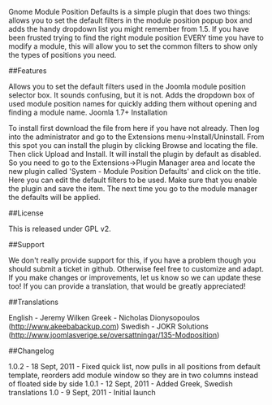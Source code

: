 Gnome Module Position Defaults is a simple plugin that does two things: allows you to set the default filters in the module position popup box and adds the handy dropdown list you might remember from 1.5. If you have been frusted trying to find the right module position EVERY time you have to modify a module, this will allow you to set the common filters to show only the types of positions you need. 

##Features

Allows you to set the default filters used in the Joomla module position selector box. It sounds confusing, but it is not.
Adds the dropdown box of used module position names for quickly adding them without opening and finding a module name.
Joomla 1.7+
Installation

To install first download the file from here if you have not already. Then log into the administrator and go to the Extensions menu->Install/Uninstall. From this spot you can install the plugin by clicking Browse and locating the file. Then click Upload and Install. It will install the plugin by default as disabled. So you need to go to the Extensions->Plugin Manager area and locate the new plugin called 'System - Module Position Defaults' and click on the title. Here you can edit the default filters to be used. Make sure that you enable the plugin and save the item. The next time you go to the module manager the defaults will be applied.

##License

This is released under GPL v2.

##Support

We don't really provide support for this, if you have a problem though you should submit a ticket in github. Otherwise feel free to customize and adapt. If you make changes or improvements, let us know so we can update these too! If you can provide a translation, that would be greatly appreciated!

##Translations

English - Jeremy Wilken
Greek - Nicholas Dionysopoulos (http://www.akeebabackup.com)
Swedish - JOKR Solutions (http://www.joomlasverige.se/oversattningar/135-Modposition)

##Changelog

1.0.2 - 18 Sept, 2011 - Fixed quick list, now pulls in all positions from default template, reorders add module window so they are in two columns instead of floated side by side
1.0.1 - 12 Sept, 2011 - Added Greek, Swedish translations
1.0 - 9 Sept, 2011 - Initial launch